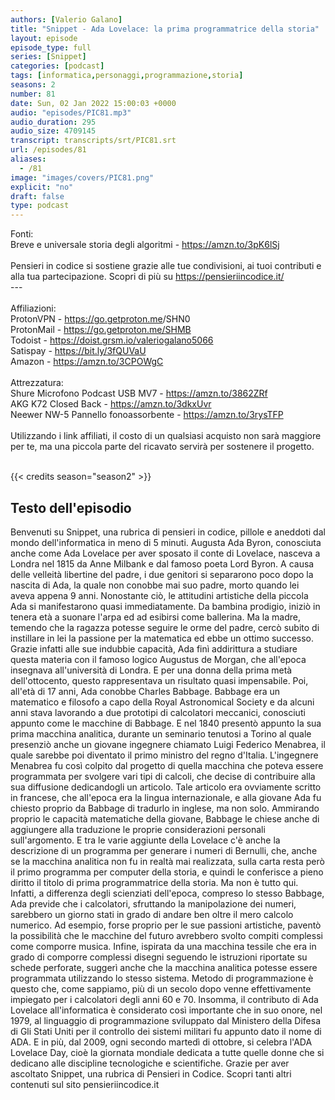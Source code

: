 ```yaml
---
authors: [Valerio Galano]
title: "Snippet - Ada Lovelace: la prima programmatrice della storia"
layout: episode
episode_type: full
series: [Snippet]
categories: [podcast]
tags: [informatica,personaggi,programmazione,storia]
seasons: 2
number: 81
date: Sun, 02 Jan 2022 15:00:03 +0000
audio: "episodes/PIC81.mp3"
audio_duration: 295
audio_size: 4709145
transcript: transcripts/srt/PIC81.srt
url: /episodes/81
aliases: 
  - /81
image: "images/covers/PIC81.png"
explicit: "no"
draft: false
type: podcast
---
```

Fonti:<br />Breve e universale storia degli algoritmi - <a href="https://amzn.to/3pK6lSj" rel="noopener">https://amzn.to/3pK6lSj</a> <br /><br />Pensieri in codice si sostiene grazie alle tue condivisioni, ai tuoi contributi e alla tua partecipazione. Scopri di più su <a href="https://pensieriincodice.it/" rel="noopener">https://pensieriincodice.it/</a> <br />---<br /><br />Affiliazioni:<br />ProtonVPN - <a href="https://go.getproton.me" rel="noopener">https://go.getproton.me</a>/SHN0 <br />ProtonMail - <a href="https://go.getproton.me/SHMB" rel="noopener">https://go.getproton.me/SHMB</a> <br />Todoist - <a href="https://doist.grsm.io/valeriogalano5066" rel="noopener">https://doist.grsm.io/valeriogalano5066</a> <br />Satispay - <a href="https://bit.ly/3fQUVaU" rel="noopener">https://bit.ly/3fQUVaU</a> <br />Amazon - <a href="https://amzn.to/3CPOWgC" rel="noopener">https://amzn.to/3CPOWgC</a> <br /><br />Attrezzatura:<br />Shure Microfono Podcast USB MV7 - <a href="https://amzn.to/3862ZRf" rel="noopener">https://amzn.to/3862ZRf</a> <br />AKG K72 Closed Back - <a href="https://amzn.to/3dkxUvr" rel="noopener">https://amzn.to/3dkxUvr</a> <br />Neewer NW-5 Pannello fonoassorbente - <a href="https://amzn.to/3rysTFP" rel="noopener">https://amzn.to/3rysTFP</a> <br /><br />Utilizzando i link affiliati, il costo di un qualsiasi acquisto non sarà maggiore per te, ma una piccola parte del ricavato servirà per sostenere il progetto.<br /><br />

{{< credits season="season2" >}}

<!-- more -->

## Testo dell'episodio

Benvenuti su Snippet, una rubrica di pensieri in codice, pillole e aneddoti dal mondo dell'informatica
in meno di 5 minuti.
Augusta Ada Byron, conosciuta anche come Ada Lovelace per aver sposato il conte di
Lovelace, nasceva a Londra nel 1815 da Anne Milbank e dal famoso poeta Lord Byron.
A causa delle velleità libertine del padre, i due genitori si separarono poco dopo la
nascita di Ada, la quale non conobbe mai suo padre, morto quando lei aveva appena
9 anni.
Nonostante ciò, le attitudini artistiche della piccola Ada si manifestarono quasi immediatamente.
Da bambina prodigio, iniziò in tenera età a suonare l'arpa ed ad esibirsi come ballerina.
Ma la madre, temendo che la ragazza potesse seguire le orme del padre, cercò subito di
instillare in lei la passione per la matematica ed ebbe un ottimo successo.
Grazie infatti alle sue indubbie capacità, Ada finì addirittura a studiare questa materia
con il famoso logico Augustus de Morgan, che all'epoca insegnava all'università di Londra.
E per una donna della prima metà dell'ottocento, questo rappresentava un risultato quasi impensabile.
Poi, all'età di 17 anni, Ada conobbe Charles Babbage.
Babbage era un matematico e filosofo a capo della Royal Astronomical Society e da alcuni
anni stava lavorando a due prototipi di calcolatori meccanici, conosciuti appunto come le macchine
di Babbage.
E nel 1840 presentò appunto la sua prima macchina analitica, durante un seminario tenutosi
a Torino al quale presenziò anche un giovane ingegnere chiamato Luigi Federico Menabrea,
il quale sarebbe poi diventato il primo ministro del regno d'Italia.
L'ingegnere Menabrea fu così colpito dal progetto di quella macchina che poteva essere
programmata per svolgere vari tipi di calcoli, che decise di contribuire alla sua diffusione
dedicandogli un articolo.
Tale articolo era ovviamente scritto in francese, che all'epoca era la lingua internazionale,
e alla giovane Ada fu chiesto proprio da Babbage di tradurlo in inglese, ma non solo.
Ammirando proprio le capacità matematiche della giovane, Babbage le chiese anche di
aggiungere alla traduzione le proprie considerazioni personali sull'argomento.
E tra le varie aggiunte della Lovelace c'è anche la descrizione di un programma per generare
i numeri di Bernulli, che, anche se la macchina analitica non fu in realtà mai realizzata,
sulla carta resta però il primo programma per computer della storia, e quindi le conferisce
a pieno diritto il titolo di prima programmatrice della storia.
Ma non è tutto qui.
Infatti, a differenza degli scienziati dell'epoca, compreso lo stesso Babbage, Ada previde che
i calcolatori, sfruttando la manipolazione dei numeri, sarebbero un giorno stati in grado
di andare ben oltre il mero calcolo numerico.
Ad esempio, forse proprio per le sue passioni artistiche, paventò la possibilità che le
macchine del futuro avrebbero svolto compiti complessi come comporre musica.
Infine, ispirata da una macchina tessile che era in grado di comporre complessi disegni
seguendo le istruzioni riportate su schede perforate, suggerì anche che la macchina
analitica potesse essere programmata utilizzando lo stesso sistema.
Metodo di programmazione è questo che, come sappiamo, più di un secolo dopo venne effettivamente
impiegato per i calcolatori degli anni 60 e 70.
Insomma, il contributo di Ada Lovelace all'informatica è considerato così importante che in suo
onore, nel 1979, al linguaggio di programmazione sviluppato dal Ministero della Difesa di
Gli Stati Uniti per il controllo dei sistemi militari fu appunto dato il nome di ADA.
E in più, dal 2009, ogni secondo martedì di ottobre, si celebra l'ADA Lovelace Day,
cioè la giornata mondiale dedicata a tutte quelle donne che si dedicano alle discipline
tecnologiche e scientifiche.
Grazie per aver ascoltato Snippet, una rubrica di Pensieri in Codice.
Scopri tanti altri contenuti sul sito pensieriincodice.it

